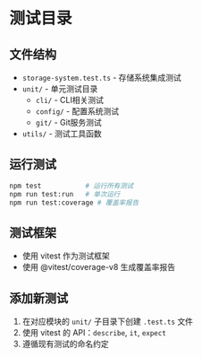 # 测试目录

## 文件结构
- `storage-system.test.ts` - 存储系统集成测试
- `unit/` - 单元测试目录
  - `cli/` - CLI相关测试
  - `config/` - 配置系统测试  
  - `git/` - Git服务测试
- `utils/` - 测试工具函数

## 运行测试
```bash
npm test           # 运行所有测试
npm run test:run   # 单次运行
npm run test:coverage # 覆盖率报告
```

## 测试框架
- 使用 vitest 作为测试框架
- 使用 @vitest/coverage-v8 生成覆盖率报告

## 添加新测试
1. 在对应模块的 `unit/` 子目录下创建 `.test.ts` 文件
2. 使用 vitest 的 API：`describe`, `it`, `expect`
3. 遵循现有测试的命名约定